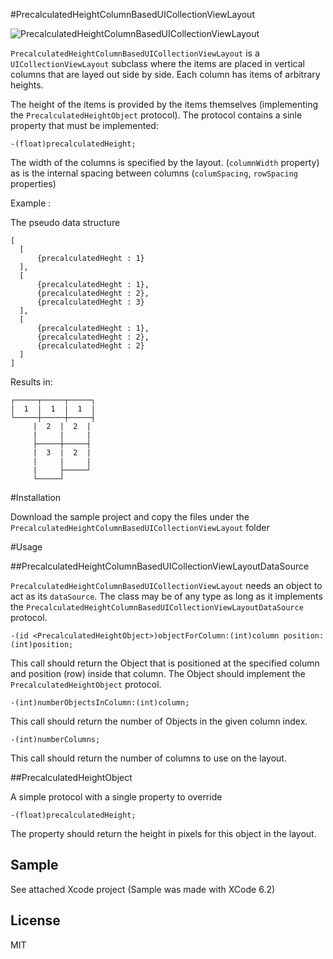 #PrecalculatedHeightColumnBasedUICollectionViewLayout

![PrecalculatedHeightColumnBasedUICollectionViewLayout](https://cloud.githubusercontent.com/assets/1923693/7138205/077ed81e-e2bf-11e4-8b72-c18a55a6ef05.png)

`PrecalculatedHeightColumnBasedUICollectionViewLayout` is a `UICollectionViewLayout` subclass where the items are placed in vertical columns that are layed out side by side. Each column has items of arbitrary heights.
 
 The height of the items is provided by the items themselves (implementing the `PrecalculatedHeightObject` protocol). The protocol contains a sinle property that must be implemented:
 
 ```
 -(float)precalculatedHeight;
 ```
 
 The width of the columns is specified by the layout. (`columnWidth` property) as is the internal spacing between columns (`columSpacing`, `rowSpacing` properties)
 
 Example :
 
 The pseudo data structure
 
  ```
 [
    [
        {precalculatedHeght : 1}
    ],
    [
        {precalculatedHeght : 1},
        {precalculatedHeght : 2},
        {precalculatedHeght : 3}
    ],
    [
        {precalculatedHeght : 1},
        {precalculatedHeght : 2},
        {precalculatedHeght : 2}
    ]
 ]

 ```
 Results in:
 
  ```
 ┌─────┬─────┬─────┐
 |  1  |  1  |  1  |
 └─────┼─────┼─────┤
       |  2  |  2  |
       |     |     |
       ├─────┼─────┤
       |  3  |  2  |
       |     |     |
       |     ├─────┘
       └─────┘
 ```
 
 #Installation
 
Download the sample project and copy the files under the `PrecalculatedHeightColumnBasedUICollectionViewLayout` folder

#Usage

##PrecalculatedHeightColumnBasedUICollectionViewLayoutDataSource

`PrecalculatedHeightColumnBasedUICollectionViewLayout` needs an object to act as its `dataSource`. The class may be of any type as long as it implements the `PrecalculatedHeightColumnBasedUICollectionViewLayoutDataSource` protocol. 

```
-(id <PrecalculatedHeightObject>)objectForColumn:(int)column position:(int)position;
```
This call should return the Object that is positioned at the specified column and position (row) inside that column. The Object should implement the `PrecalculatedHeightObject` protocol. 

```
-(int)numberObjectsInColumn:(int)column;
```
This call should return the number of Objects in the given column index.

```
-(int)numberColumns;
```
This call should return the number of columns to use on the layout.

##PrecalculatedHeightObject

A simple protocol with a single property to override

```
-(float)precalculatedHeight;
```
The property should return the height in pixels for this object in the layout.

Sample
----
See attached Xcode project (Sample was made with XCode 6.2)

License
----

MIT